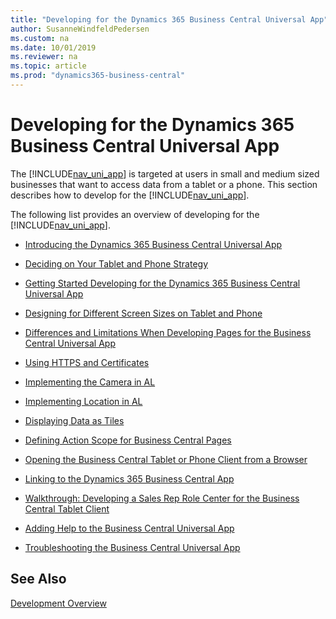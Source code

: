 ```yaml
---
title: "Developing for the Dynamics 365 Business Central Universal App"
author: SusanneWindfeldPedersen
ms.custom: na
ms.date: 10/01/2019
ms.reviewer: na
ms.topic: article
ms.prod: "dynamics365-business-central"
---
```

# Developing for the Dynamics 365 Business Central Universal App
The [!INCLUDE[nav_uni_app](includes/nav_uni_app_md.md)] is targeted at users in small and medium sized businesses that want to access data from a tablet or a phone. This section describes how to develop for the [!INCLUDE[nav_uni_app](includes/nav_uni_app_md.md)].  
  
The following list provides an overview of developing for the [!INCLUDE[nav_uni_app](includes/nav_uni_app_md.md)].  
  
-   [Introducing the Dynamics 365 Business Central Universal App](devenv-Introducing-business-central-Universal-App.md)  
  
-   [Deciding on Your Tablet and Phone Strategy](devenv-Deciding-on-Tablet-and-Phone-Strategy.md)  
  
-   [Getting Started Developing for the Dynamics 365 Business Central Universal App](devenv-Getting-Started-Developing-business-central-Universal-App.md)  
  
-   [Designing for Different Screen Sizes on Tablet and Phone](devenv-Designing-for-Different-Screen-Sizes-on-Tablet-and-Phone.md)  
  
-   [Differences and Limitations When Developing Pages for the Business Central Universal App](devenv-differences-and-Limitations-Developing-Pages-business-central-Universal-App.md)  
  
-   [Using HTTPS and Certificates](devenv-Using-HTTPS-and-Certificates.md)  
  
-   [Implementing the Camera in AL](devenv-implement-camera-al.md)  
  
-   [Implementing Location in AL](devenv-implement-Location-AL.md)  
  
-   [Displaying Data as Tiles](devenv-lists-as-tiles.md)  
  
-   [Defining Action Scope for Business Central Pages](devenv-Defining-Action-Scope-for-Pages.md)  
  
-   [Opening the Business Central Tablet or Phone Client from a Browser](devenv-Opening-business-central-Tablet-or-Phone-Client-from-Browser.md)  
  
-   [Linking to the Dynamics 365 Business Central App](devenv-link-to-universal-app.md)  
  
-   [Walkthrough: Developing a Sales Rep Role Center for the Business Central Tablet Client](devenv-Walkthrough-Developing-Sales-Rep-RoleCenter-business-central-Tablet-Client.md)  
  
-   [Adding Help to the Business Central Universal App](devenv-Adding-Help-to-the-Universal-App.md)  
  
-   [Troubleshooting the Business Central Universal App](devenv-troubleshooting-the-Universal-App.md)

## See Also
[Development Overview](devenv-dev-overview.md)  
